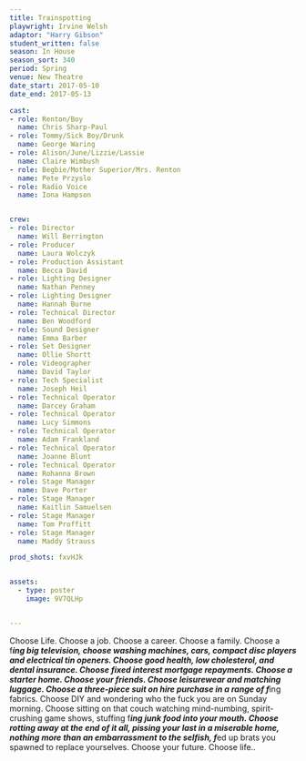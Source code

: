 ```yaml
---
title: Trainspotting
playwright: Irvine Welsh
adaptor: "Harry Gibson"
student_written: false
season: In House
season_sort: 340
period: Spring
venue: New Theatre
date_start: 2017-05-10
date_end: 2017-05-13

cast:
- role: Renton/Boy
  name: Chris Sharp-Paul
- role: Tommy/Sick Boy/Drunk
  name: George Waring
- role: Alison/June/Lizzie/Lassie
  name: Claire Wimbush
- role: Begbie/Mother Superior/Mrs. Renton
  name: Pete Przyslo
- role: Radio Voice
  name: Iona Hampson


crew:
- role: Director
  name: Will Berrington
- role: Producer
  name: Laura Wolczyk
- role: Production Assistant
  name: Becca David
- role: Lighting Designer
  name: Nathan Penney
- role: Lighting Designer
  name: Hannah Burne
- role: Technical Director
  name: Ben Woodford
- role: Sound Designer
  name: Emma Barber
- role: Set Designer
  name: Ollie Shortt
- role: Videographer
  name: David Taylor
- role: Tech Specialist
  name: Joseph Heil
- role: Technical Operator
  name: Darcey Graham
- role: Technical Operator
  name: Lucy Simmons
- role: Technical Operator
  name: Adam Frankland
- role: Technical Operator
  name: Joanne Blunt
- role: Technical Operator
  name: Rohanna Brown
- role: Stage Manager
  name: Dave Porter
- role: Stage Manager
  name: Kaitlin Samuelsen
- role: Stage Manager
  name: Tom Proffitt
- role: Stage Manager
  name: Maddy Strauss

prod_shots: fxvHJk


assets:
  - type: poster
    image: 9V7QLHp


---
```


Choose Life. Choose a job. Choose a career. Choose a family. Choose a f***ing big television, choose washing machines, cars, compact disc players and electrical tin openers. Choose good health, low cholesterol, and dental insurance. Choose fixed interest mortgage repayments. Choose a starter home. Choose your friends. Choose leisurewear and matching luggage. Choose a three-piece suit on hire purchase in a range of f***ing fabrics. Choose DIY and wondering who the fuck you are on Sunday morning. Choose sitting on that couch watching mind-numbing, spirit-crushing game shows, stuffing f***ing junk food into your mouth. Choose rotting away at the end of it all, pissing your last in a miserable home, nothing more than an embarrassment to the selfish, f***ed up brats you spawned to replace yourselves. Choose your future. Choose life..
